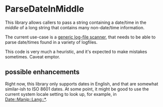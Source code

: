 # ParseDateInMiddle

This library allows callers to pass a string containing a date/time in the *middle* of a long string that contains 
many non-date/time information.

The current use-case is a [generic log-file scanner](https://github.com/DeeNewcum/dotfiles/blob/master/bin/0excerpt),
that needs to be able to parse date/times found in a variety of logfiles.

This code is very much a heuristic, and it's expected to make mistakes sometimes. Caveat emptor.

## possible enhancements

Right now, this library only supports dates in English, and that are somewhat similar-ish to ISO 8601 dates. At some
point, it might be good to use the current system locale setting to look up, for example, in
[Date::Manip::Lang::*](https://metacpan.org/pod/Date::Manip#Miscellaneous-information).
